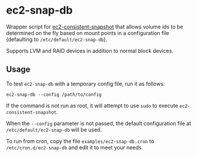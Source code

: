 # ec2-snap-db

Wrapper script for [ec2-consistent-snapshot](https://github.com/alestic/ec2-consistent-snapshot)
that allows volume ids to be determined on the fly based on mount points in a
configuration file (defaulting to `/etc/default/ec2-snap-db`).

Supports LVM and RAID devices in addition to normal block devices.

## Usage

To test `ec2-snap-db` with a temporary config file, run it as follows:

```
ec2-snap-db --config /path/to/config
```

If the command is not run as root, it will attempt to use `sudo` to execute
`ec2-consistent-snapshot`.

When the `--config` parameter is not passed, the default configuration file at
`/etc/default/ec2-snap-db` will be used.

To run from cron, copy the file `examples/ec2-snap-db.cron` to
`/etc/cron.d/ec2-snap-db` and edit it to meet your needs.
